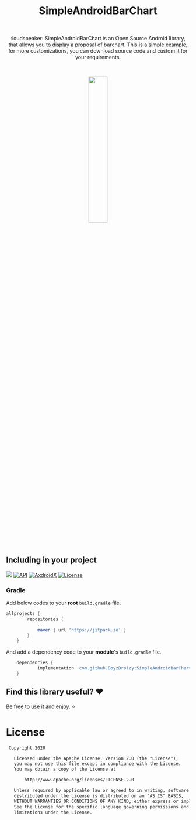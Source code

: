<h1 align="center">SimpleAndroidBarChart</h1></br>

<p align="center">
:loudspeaker: SimpleAndroidBarChart is an Open Source Android library, that allows you to display a proposal of barchart. This is a simple example, for more customizations, you can download source code and custom it for your requirements.
</p><br>

<p align="center">
<img src="https://raw.githubusercontent.com/BoyzDroizy/SimpleAndroidBarChart/assets/images/BarChart.png" width="32%"/>
</p>
</br>

## Including in your project
[![](https://jitpack.io/v/BoyzDroizy/SimpleAndroidBarChart.svg)](https://jitpack.io/#BoyzDroizy/SimpleAndroidBarChart)
<a href="https://android-arsenal.com/api?level=26"><img alt="API" src="https://img.shields.io/badge/API-26%2B-brightgreen.svg?style=flat"/></a>
<a href="https://android-arsenal.com/api?level=26"><img alt="AxdroidX" src="https://img.shields.io/badge/AndroidX-1.0.0-brightgreen.svg?style=flat"/></a>
<a href="https://github.com/EusebiuCandrea/ToolTipPopupWordTV/blob/master/LICENSE"><img alt="License" src="https://img.shields.io/badge/License-Apache%202.0-blue.svg"/></a>
</p>

### Gradle 
Add below codes to your **root** `build.gradle` file.
```gradle
allprojects {
		repositories {
			...
			maven { url 'https://jitpack.io' }
		}
	}
```
And add a dependency code to your **module**'s `build.gradle` file.
```gradle
	dependencies {
	        implementation 'com.github.BoyzDroizy:SimpleAndroidBarChart:1.0'
	}
```

## Find this library useful? :heart:
Be free to use it and enjoy. :star:

# License
```xml
 Copyright 2020

   Licensed under the Apache License, Version 2.0 (the "License");
   you may not use this file except in compliance with the License.
   You may obtain a copy of the License at

       http://www.apache.org/licenses/LICENSE-2.0

   Unless required by applicable law or agreed to in writing, software
   distributed under the License is distributed on an "AS IS" BASIS,
   WITHOUT WARRANTIES OR CONDITIONS OF ANY KIND, either express or implied.
   See the License for the specific language governing permissions and
   limitations under the License.
```

